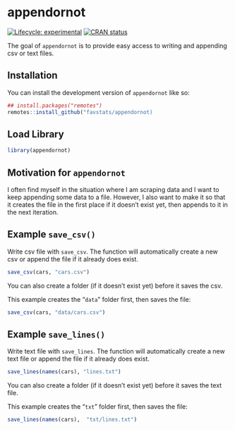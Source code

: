 
<!-- README.md is generated from README.Rmd. Please edit that file -->

# appendornot

<!-- badges: start -->

[![Lifecycle:
experimental](https://img.shields.io/badge/lifecycle-experimental-orange.svg)](https://lifecycle.r-lib.org/articles/stages.html#experimental)
[![CRAN
status](https://www.r-pkg.org/badges/version/appendornot)](https://CRAN.R-project.org/package=appendornot)
<!-- badges: end -->

The goal of `appendornot` is to provide easy access to writing and
appending csv or text files.

## Installation

You can install the development version of `appendornot` like so:

``` r
## install.packages("remotes")
remotes::install_github("favstats/appendornot)
```

## Load Library

``` r
library(appendornot)
```

## Motivation for `appendornot`

I often find myself in the situation where I am scraping data and I want
to keep appending some data to a file. However, I also want to make it
so that it creates the file in the first place if it doesn’t exist yet,
then appends to it in the next iteration.

## Example `save_csv()`

Write csv file with `save_csv`. The function will automatically create a
new csv or append the file if it already does exist.

``` r
save_csv(cars, "cars.csv")
```

You can also create a folder (if it doesn’t exist yet) before it saves
the csv.

This example creates the “`data`” folder first, then saves the file:

``` r
save_csv(cars, "data/cars.csv")
```

## Example `save_lines()`

Write text file with `save_lines`. The function will automatically
create a new text file or append the file if it already does exist.

``` r
save_lines(names(cars), "lines.txt")
```

You can also create a folder (if it doesn’t exist yet) before it saves
the text file.

This example creates the “`txt`” folder first, then saves the file:

``` r
save_lines(names(cars),  "txt/lines.txt")
```

